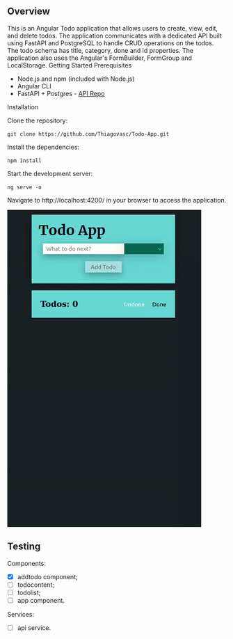 ## Overview

This is an Angular Todo application that allows users to create, view, edit, and delete todos. The application communicates with a dedicated API built using FastAPI and PostgreSQL to handle CRUD operations on the todos. The todo schema has title, category, done and id properties. The application also uses the Angular's FormBuilder, FormGroup and LocalStorage.
Getting Started
Prerequisites

* Node.js and npm (included with Node.js)
* Angular CLI
* FastAPI + Postgres - [API Repo](https://github.com/Thiagovasc/Todo-API)

Installation

Clone the repository:

    git clone https://github.com/Thiagovasc/Todo-App.git

Install the dependencies:

    npm install

Start the development server:

    ng serve -o

Navigate to http://localhost:4200/ in your browser to access the application.

![](/src/assets/images/todo-app.gif) 


## Testing 

Components:
- [x] addtodo component;
- [ ] todocontent;
- [ ] todolist;
- [ ] app component.

Services:
- [ ] api service.
